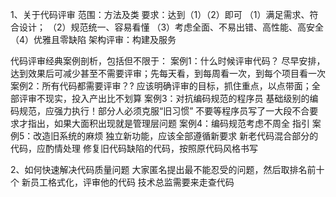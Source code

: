 1、关于代码评审
范围：方法及类
要求：达到（1）（2）即可
（1）满足需求、符合设计；
（2）规范统一、容易看懂
（3）考虑全面、不易出错、高性能、高安全
（4）优雅且零缺陷
架构评审：构建及服务

代码评审经典案例剖析，包括但不限于：
案例1：什么时候评审代码？
尽早安排，达到效果后可减少甚至不需要评审；先每天看，到每周看一次，到每个项目看一次
案例2：所有代码都需要评审？?
应该明确评审的目标，抓住重点，以点带面；全部评审不现实，投入产出比不划算
案例3：对抗编码规范的程序员
基础级别的编码规范，应强力执行！部分人必须克服“旧习惯”
不要等程序员写了一大段不合要求才指出，如果大面积出现就是管理层问题
案例4：编码规范考虑不周全
指引
案例5：改造旧系统的麻烦
独立新功能，应该全部遵循新要求
新老代码混合部分的代码，应酌情处理
修复旧代码缺陷的代码，按照原代码风格书写

2、如何快速解决代码质量问题
大家匿名提出最不能忍受的问题，然后取排名前十个
新员工格式化，评审他的代码
技术总监需要来走查代码